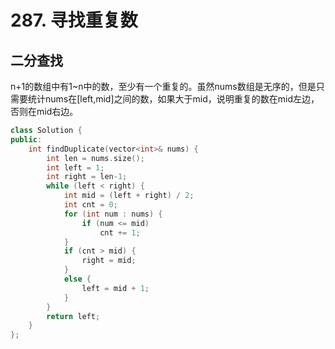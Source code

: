 # 287. 寻找重复数
## 二分查找
n+1的数组中有1~n中的数，至少有一个重复的。虽然nums数组是无序的，但是只需要统计nums在[left,mid]之间的数，如果大于mid，说明重复的数在mid左边，否则在mid右边。
````cpp
class Solution {
public:
    int findDuplicate(vector<int>& nums) {
        int len = nums.size();
        int left = 1;
        int right = len-1;
        while (left < right) {
            int mid = (left + right) / 2;
            int cnt = 0;
            for (int num : nums) {
                if (num <= mid)
                    cnt += 1;
            }
            if (cnt > mid) {
                right = mid;
            }
            else {
                left = mid + 1;
            }
        }
        return left;
    }
};
````
